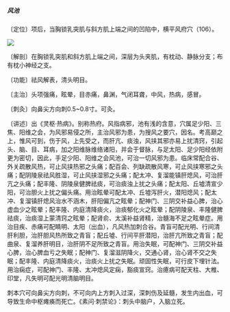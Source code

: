 ##### 风池

〔定位〕项后，当胸锁乳突肌与斜方肌上端之间的凹陷中，横平风府穴（106）。

![](img/图106.jpg)

〔解剖〕在胸锁乳突肌和斜方肌上端之间，深层为头夹肌，有枕动、静脉分支；布有枕小神经之支。

〔功能〕祛风解表，清头明目。

〔主治〕头项强痛，眩晕，目赤痛，鼻渊，气闭耳聋，中风，热病，感冒。

〔刺灸〕向鼻尖方向刺0.5~0.8寸。可灸。

〔讲述〕出《灵枢·热病》。别称热府。风指病邪，池有浅的含意，穴属足少阳、三焦、阳维之会，为风邪易侵之所，主治风邪为患，为搜风之要穴，因名。考高巅之上，惟风可到，伤于风，上先受之，而肝亢、痰浊，风挟其邪亦易上扰清窍，引起头、脑、目、耳病，加之阳维脉维络诸阳，并会于督脉，与足太阳、足少阳经依附更为密切，因此，手足少阳、阳维之会风池，可治一切风邪为患。临床常配合谷、外关疏散风热，可止风挟热邪之头痛；配百会、列缺疏散风寒，可止风挟寒邪之头痛；配阴陵泉祛风胜湿，可止风挟湿邪之头痛；配太冲、复溜能镇肝熄风，可治肝亢之头痛；配丰隆、阴陵泉健脾祛痰，可治痰浊上扰之头痛；配太阳、丘墟清宣少阳，可治胆火上扰之偏头痛。用治眩晕可配太冲、丘墟泻肝火，潜阳熄风；配太冲、复溜镇肝熄风治水不涵木，肝阳偏亢之眩晕；配神门、三阴交补益心脾，治心虚血少之眩晕；配丰隆、内庭清降痰火，治痰郁化火之眩晕；配阴陵泉、丰隆健脾祛痰，治痰湿上蒙清窍之眩晕；配肾俞、太溪补益肾精，治髓海不足之眩晕症。用治目疾、赤痛可配睛明、太阳（出血），凡风热加刺合谷。青盲可配光明、行间清肝利胆，治肝胆风热所致之青盲；配丘墟、行间平肝潜阳，治肝亢所致之青盲；配曲泉、复溜养肝明目，治肝阴不足所致之青盲。用治失眠，可配神门、三阴交补益心脾，治心脾血亏之失眠；配神门、复溜滋阴降火，交通心肾，治心肾不交之失眠；配丰隆、内庭清降痰火，治痰火上扰之失眠。顽固性失眠，可行皮下埋针法。用治痫症，可配神门、丰隆、太冲熄风定痫，豁痰宣窍。治癔病可配天柱、大椎、印堂，凡失明可配光明清脑明目。

刺本穴可向鼻尖方向刺，不可向内上方刺入过深，深刺伤及延髓，发生内出血，可导致生命中枢瘫痪而死亡。《素问·刺禁论》：刺头中脑户，入脑立死。
